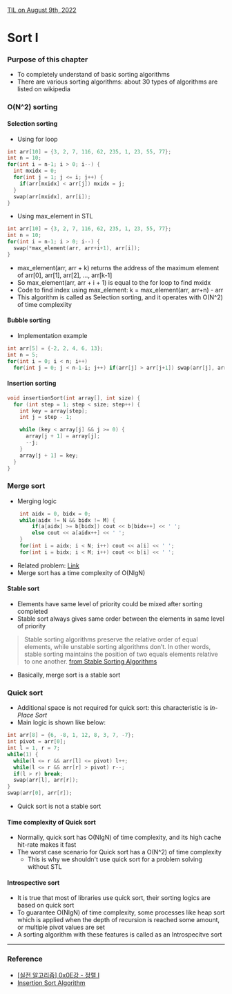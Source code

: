 [TIL on August 9th, 2022](../../TIL/2022/08/08-09-2022.md)
# **Sort I**

### Purpose of this chapter
- To completely understand of basic sorting algorithms
- There are various sorting algorithms: about 30 types of algorithms are listed on wikipedia

### O(N^2) sorting
#### Selection sorting
- Using for loop
```cpp
int arr[10] = {3, 2, 7, 116, 62, 235, 1, 23, 55, 77};
int n = 10;
for(int i = n-1; i > 0; i--) {
  int mxidx = 0;
  for(int j = 1; j <= i; j++) {
    if(arr[mxidx] < arr[j]) mxidx = j;
  }
  swap(arr[mxidx], arr[i]);
}
```
- Using max_element in STL
```cpp
int arr[10] = {3, 2, 7, 116, 62, 235, 1, 23, 55, 77};
int n = 10;
for(int i = n-1; i > 0; i--) {
  swap(*max_element(arr, arr+i+1), arr[i]);
}
```
- max_element(arr, arr + k) returns the address of the maximum element of arr[0], arr[1], arr[2], …, arr[k-1]
- So max_element(arr, arr + i + 1) is equal to the for loop to find mxidx
- Code to find index using max_element: k = max_element(arr, arr+n) - arr
- This algorithm is called as Selection sorting, and it operates with O(N^2) of time complexiity

#### Bubble sorting
- Implementation example
```cpp
int arr[5] = {-2, 2, 4, 6, 13};
int n = 5;
for(int i = 0; i < n; i++)
  for(int j = 0; j < n-1-i; j++) if(arr[j] > arr[j+1]) swap(arr[j], arr[j+1]);
```

#### Insertion sorting
```cpp
void insertionSort(int array[], int size) {
  for (int step = 1; step < size; step++) {
    int key = array[step];
    int j = step - 1;

    while (key < array[j] && j >= 0) {
      array[j + 1] = array[j];
      --j;
    }
    array[j + 1] = key;
  }
}
```

### Merge sort
- Merging logic
```cpp
    int aidx = 0, bidx = 0;
    while(aidx != N && bidx != M) {
        if(a[aidx] >= b[bidx]) cout << b[bidx++] << ' ';
        else cout << a[aidx++] << ' ';
    }
    for(int i = aidx; i < N; i++) cout << a[i] << ' ';
    for(int i = bidx; i < M; i++) cout << b[i] << ' ';
```
- Related problem: [Link](../../Problem%20Solving/boj/Sorting/2751-08-10-2022.cpp)
- Merge sort has a time complexity of O(NlgN)

#### Stable sort
- Elements have same level of priority could be mixed after sorting completed
- Stable sort always gives same order between the elements in same level of priority

> Stable sorting algorithms preserve the relative order of equal elements, while unstable sorting algorithms don’t. In other words, stable sorting maintains the position of two equals elements relative to one another. [from Stable Sorting Algorithms](https://www.baeldung.com/cs/stable-sorting-algorithms#:~:text=Stable%20sorting%20algorithms%20preserve%20the,elements%20relative%20to%20one%20another.)

- Basically, merge sort is a stable sort

### Quick sort
- Additional space is not required for quick sort: this characteristic is *In-Place Sort*
- Main logic is shown like below:
```cpp
int arr[8] = {6, -8, 1, 12, 8, 3, 7, -7};
int pivot = arr[0];
int l = 1, r = 7;
while(1) {
  while(l <= r && arr[l] <= pivot) l++;
  while(l <= r && arr[r] > pivot) r--;
  if(l > r) break;
  swap(arr[l], arr[r]);
}
swap(arr[0], arr[r]);
```
- Quick sort is not a stable sort

#### Time complexity of Quick sort
- Normally, quick sort has O(NlgN) of time complexity, and its high cache hit-rate makes it fast
- The worst case scenario for Quick sort has a O(N^2) of time complexity
  * This is why we shouldn't use quick sort for a problem solving without STL

#### Introspective sort
- It is true that most of libraries use quick sort, their sorting logics are based on quick sort
- To guarantee O(NlgN) of time complexity, some processes like heap sort which is applied when the depth of recursion is reached some amount, or multiple pivot values are set
- A sorting algorithm with these features is called as an Introspecitve sort

___

### Reference
- [[실전 알고리즘] 0x0E강 - 정렬 I](https://blog.encrypted.gg/955)
- [Insertion Sort Algorithm](https://www.programiz.com/dsa/insertion-sort#:~:text=Insertion%20sort%20is%20a%20sorting,we%20select%20an%20unsorted%20card.)